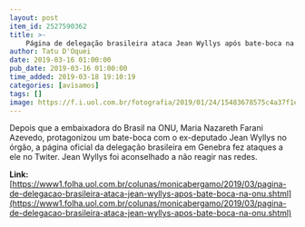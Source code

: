 ```yaml
---
layout: post
item_id: 2527590362
title: >-
    Página de delegação brasileira ataca Jean Wyllys após bate-boca na ONU
author: Tatu D'Oquei
date: 2019-03-16 01:00:00
pub_date: 2019-03-16 01:00:00
time_added: 2019-03-18 19:10:19
categories: [avisamos]
tags: []
image: https://f.i.uol.com.br/fotografia/2019/01/24/15483678575c4a37f1e2843_1548367857_3x2_rt.jpg
---
```


Depois que a embaixadora do Brasil na ONU, Maria Nazareth Farani Azevedo, protagonizou um bate-boca com o ex-deputado Jean Wyllys no órgão, a página oficial da delegação brasileira em Genebra fez ataques a ele no Twiter. Jean Wyllys foi aconselhado a não reagir nas redes.

**Link:** [https://www1.folha.uol.com.br/colunas/monicabergamo/2019/03/pagina-de-delegacao-brasileira-ataca-jean-wyllys-apos-bate-boca-na-onu.shtml](https://www1.folha.uol.com.br/colunas/monicabergamo/2019/03/pagina-de-delegacao-brasileira-ataca-jean-wyllys-apos-bate-boca-na-onu.shtml)

